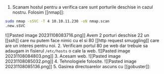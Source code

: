 1. Scanam hostul pentru a verifica care sunt porturile deschise in cazul nostru.
Folosim [[nmap]]:
```bash
sudo nmap -sSVC -T 4 10.10.11.230 -oN nmap.scan  
.new.sSVC
```
![[Pasted image 20231108083716.png]]
Avem 2 porturi deschise 22 un [[ssh]] care nu putem face nimic cu el si 80 [[http request smuggling]] care are un interes pentru noi.
2. Verificam portul 80 pe web dar trebuie sa adaugam in fisierul `/etc/hosts` o cale la web.
![[Pasted image 20231108084803.png]]
3. Acesam web.
![[Pasted image 20231108085032.png]]
4. Tehnologiele folosite.
![[Pasted image 20231108085136.png]]
5. Gasirea directoarelor ascuns cu [[gobuster]]:
